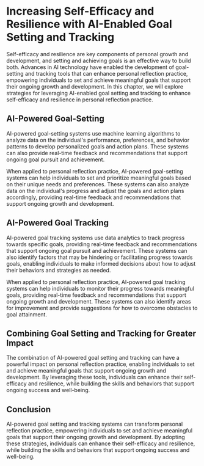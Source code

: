 Increasing Self-Efficacy and Resilience with AI-Enabled Goal Setting and Tracking
===========================================================================================================================================

Self-efficacy and resilience are key components of personal growth and development, and setting and achieving goals is an effective way to build both. Advances in AI technology have enabled the development of goal-setting and tracking tools that can enhance personal reflection practice, empowering individuals to set and achieve meaningful goals that support their ongoing growth and development. In this chapter, we will explore strategies for leveraging AI-enabled goal setting and tracking to enhance self-efficacy and resilience in personal reflection practice.

AI-Powered Goal-Setting
-----------------------

AI-powered goal-setting systems use machine learning algorithms to analyze data on the individual's performance, preferences, and behavior patterns to develop personalized goals and action plans. These systems can also provide real-time feedback and recommendations that support ongoing goal pursuit and achievement.

When applied to personal reflection practice, AI-powered goal-setting systems can help individuals to set and prioritize meaningful goals based on their unique needs and preferences. These systems can also analyze data on the individual's progress and adjust the goals and action plans accordingly, providing real-time feedback and recommendations that support ongoing growth and development.

AI-Powered Goal Tracking
------------------------

AI-powered goal tracking systems use data analytics to track progress towards specific goals, providing real-time feedback and recommendations that support ongoing goal pursuit and achievement. These systems can also identify factors that may be hindering or facilitating progress towards goals, enabling individuals to make informed decisions about how to adjust their behaviors and strategies as needed.

When applied to personal reflection practice, AI-powered goal tracking systems can help individuals to monitor their progress towards meaningful goals, providing real-time feedback and recommendations that support ongoing growth and development. These systems can also identify areas for improvement and provide suggestions for how to overcome obstacles to goal attainment.

Combining Goal Setting and Tracking for Greater Impact
------------------------------------------------------

The combination of AI-powered goal setting and tracking can have a powerful impact on personal reflection practice, enabling individuals to set and achieve meaningful goals that support ongoing growth and development. By leveraging these tools, individuals can enhance their self-efficacy and resilience, while building the skills and behaviors that support ongoing success and well-being.

Conclusion
----------

AI-powered goal setting and tracking systems can transform personal reflection practice, empowering individuals to set and achieve meaningful goals that support their ongoing growth and development. By adopting these strategies, individuals can enhance their self-efficacy and resilience, while building the skills and behaviors that support ongoing success and well-being.
